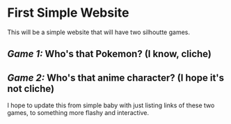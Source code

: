 # First Simple Website  

This will be a simple website that will have two silhoutte games. 

## *Game 1:* Who's that Pokemon? (I know, cliche)  
## *Game 2:* Who's that anime character? (I hope it's not cliche)

I hope to update this from simple baby with just listing links of these two games, to something more flashy and interactive.
